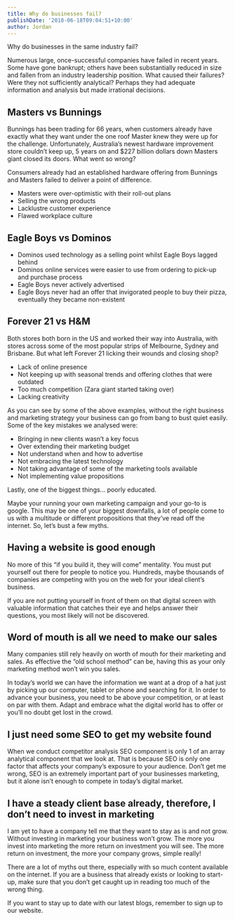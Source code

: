 ```yaml
---
title: Why do businesses fail?
publishDate: '2018-06-18T09:04:51+10:00'
author: Jordan
---
```

Why do businesses in the same industry fail?

Numerous large, once-successful companies have failed in recent years. Some have gone bankrupt; others have been substantially reduced in size and fallen from an industry leadership position. What caused their failures? Were they not sufficiently analytical? Perhaps they had adequate information and analysis but made irrational decisions.

## Masters vs Bunnings

Bunnings has been trading for 66 years, when customers already have exactly what they want under the one roof Master knew they were up for the challenge. Unfortunately, Australia’s newest hardware improvement store couldn’t keep up, 5 years on and $227 billion dollars down Masters giant closed its doors. What went so wrong?

Consumers already had an established hardware offering from Bunnings and Masters failed to deliver a point of difference. 

* Masters were over-optimistic with their roll-out plans
* Selling the wrong products
* Lacklustre customer experience
* Flawed workplace culture

## Eagle Boys vs Dominos

* Dominos used technology as a selling point whilst Eagle Boys lagged behind
* Dominos online services were easier to use from ordering to pick-up and purchase process
* Eagle Boys never actively advertised 
* Eagle Boys never had an offer that invigorated people to buy their pizza, eventually they became non-existent

## Forever 21 vs H&M

Both stores both born in the US and worked their way into Australia, with stores across some of the most popular strips of Melbourne, Sydney and Brisbane. But what left Forever 21 licking their wounds and closing shop?

* Lack of online presence 
* Not keeping up with seasonal trends and offering clothes that were outdated
* Too much competition (Zara giant started taking over)
* Lacking creativity

As you can see by some of the above examples, without the right business and marketing strategy your business can go from bang to bust quiet easily. Some of the key mistakes we analysed were:

* Bringing in new clients wasn’t a key focus
* Over extending their marketing budget
* Not understand when and how to advertise
* Not embracing the latest technology
* Not taking advantage of some of the marketing tools available
* Not implementing value propositions

Lastly, one of the biggest things... poorly educated. 

Maybe your running your own marketing campaign and your go-to is google. This may be one of your biggest downfalls, a lot of people come to us with a multitude or different propositions that they’ve read off the internet. So, let’s bust a few myths.

## Having a website is good enough 

No more of this “if you build it, they will come” mentality. You must put yourself out there for people to notice you. Hundreds, maybe thousands of companies are competing with you on the web for your ideal client’s business.

If you are not putting yourself in front of them on that digital screen with valuable information that catches their eye and helps answer their questions, you most likely will not be discovered.

## Word of mouth is all we need to make our sales

Many companies still rely heavily on worth of mouth for their marketing and sales. As effective the “old school method” can be, having this as your only marketing method won’t win you sales.

In today’s world we can have the information we want at a drop of a hat just by picking up our computer, tablet or phone and searching for it. In order to advance your business, you need to be above your competition, or at least on par with them. Adapt and embrace what the digital world has to offer or you’ll no doubt get lost in the crowd. 

## I just need some SEO to get my website found

When we conduct competitor analysis SEO component is only 1 of an array analytical component that we look at. That is because SEO is only one factor that affects your company’s exposure to your audience. Don’t get me wrong, SEO is an extremely important part of your businesses marketing, but it alone isn’t enough to compete in today’s digital market.  

## I have a steady client base already, therefore, I don’t need to invest in marketing

I am yet to have a company tell me that they want to stay as is and not grow. Without investing in marketing your business won’t grow. The more you invest into marketing the more return on investment you will see. The more return on investment, the more your company grows, simple really!

There are a lot of myths out there, especially with so much content available on the internet. If you are a business that already exists or looking to start-up, make sure that you don’t get caught up in reading too much of the wrong thing. 

If you want to stay up to date with our latest blogs, remember to sign up to our website.
